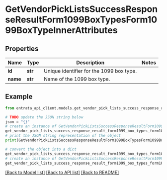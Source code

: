 # GetVendorPickListsSuccessResponseResultForm1099BoxTypesForm1099BoxTypeInnerAttributes


## Properties

Name | Type | Description | Notes
------------ | ------------- | ------------- | -------------
**id** | **str** | Unique identifier for the 1099 box type. | 
**name** | **str** | Name of the 1099 box type. | 

## Example

```python
from entrata_api_client.models.get_vendor_pick_lists_success_response_result_form1099_box_types_form1099_box_type_inner_attributes import GetVendorPickListsSuccessResponseResultForm1099BoxTypesForm1099BoxTypeInnerAttributes

# TODO update the JSON string below
json = "{}"
# create an instance of GetVendorPickListsSuccessResponseResultForm1099BoxTypesForm1099BoxTypeInnerAttributes from a JSON string
get_vendor_pick_lists_success_response_result_form1099_box_types_form1099_box_type_inner_attributes_instance = GetVendorPickListsSuccessResponseResultForm1099BoxTypesForm1099BoxTypeInnerAttributes.from_json(json)
# print the JSON string representation of the object
print(GetVendorPickListsSuccessResponseResultForm1099BoxTypesForm1099BoxTypeInnerAttributes.to_json())

# convert the object into a dict
get_vendor_pick_lists_success_response_result_form1099_box_types_form1099_box_type_inner_attributes_dict = get_vendor_pick_lists_success_response_result_form1099_box_types_form1099_box_type_inner_attributes_instance.to_dict()
# create an instance of GetVendorPickListsSuccessResponseResultForm1099BoxTypesForm1099BoxTypeInnerAttributes from a dict
get_vendor_pick_lists_success_response_result_form1099_box_types_form1099_box_type_inner_attributes_from_dict = GetVendorPickListsSuccessResponseResultForm1099BoxTypesForm1099BoxTypeInnerAttributes.from_dict(get_vendor_pick_lists_success_response_result_form1099_box_types_form1099_box_type_inner_attributes_dict)
```
[[Back to Model list]](../README.md#documentation-for-models) [[Back to API list]](../README.md#documentation-for-api-endpoints) [[Back to README]](../README.md)


